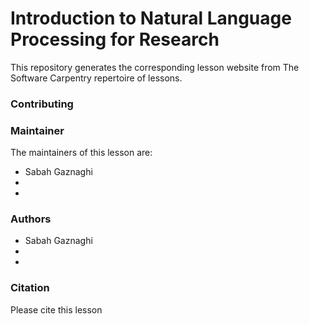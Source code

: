 # Introduction to Natural Language Processing for Research
This repository generates the corresponding lesson website from The Software Carpentry repertoire of lessons.


### Contributing





### Maintainer
The maintainers of this lesson are:
- Sabah Gaznaghi
- 
- 

### Authors
- Sabah Gaznaghi
- 
- 

### Citation
Please cite this lesson
